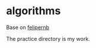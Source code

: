 algorithms
==========

Base on [felipernb](https://github.com/felipernb/algorithms.js)

The practice directory is my work.
